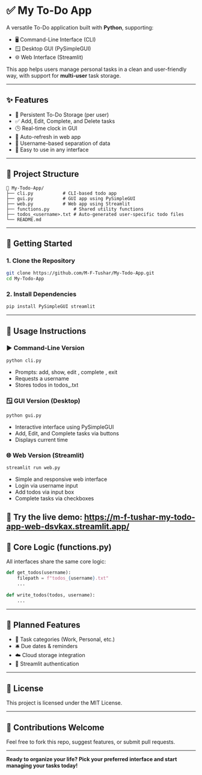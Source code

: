 # ✅ My To-Do App

A versatile To-Do application built with **Python**, supporting:
- 🖥️ Command-Line Interface (CLI)
- 🪟 Desktop GUI (PySimpleGUI)
- 🌐 Web Interface (Streamlit)

This app helps users manage personal tasks in a clean and user-friendly way, with support for **multi-user** task storage.

---

## ✨ Features

- 📜 Persistent To-Do Storage (per user)
- ✅ Add, Edit, Complete, and Delete tasks
- 🕒 Real-time clock in GUI
- 🔁 Auto-refresh in web app
- 👤 Username-based separation of data
- 🚀 Easy to use in any interface

---

## 📁 Project Structure

```
📁 My-Todo-App/
├── cli.py           # CLI-based todo app
├── gui.py           # GUI app using PySimpleGUI
├── web.py           # Web app using Streamlit
├── functions.py         # Shared utility functions
├── todos_<username>.txt # Auto-generated user-specific todo files
└── README.md
```

---

## 🚀 Getting Started

### 1. Clone the Repository
```bash
git clone https://github.com/M-F-Tushar/My-Todo-App.git
cd My-Todo-App
```

### 2. Install Dependencies
```bash
pip install PySimpleGUI streamlit
```

---

## 🧪 Usage Instructions

### ▶️ Command-Line Version
```bash
python cli.py
```
- Prompts: add, show, edit <number>, complete <number>, exit
- Requests a username
- Stores todos in todos_<username>.txt

### 🪟 GUI Version (Desktop)
```bash
python gui.py
```
- Interactive interface using PySimpleGUI
- Add, Edit, and Complete tasks via buttons
- Displays current time

### 🌐 Web Version (Streamlit)
```bash
streamlit run web.py
```
- Simple and responsive web interface
- Login via username input
- Add todos via input box
- Complete tasks via checkboxes

🔗 Try the live demo: https://m-f-tushar-my-todo-app-web-dsvkax.streamlit.app/
---

## 🧠 Core Logic (functions.py)

All interfaces share the same core logic:

```python
def get_todos(username):
    filepath = f"todos_{username}.txt"
    ...
    
def write_todos(todos, username):
    ...
```

---

## 🔮 Planned Features

- 📂 Task categories (Work, Personal, etc.)
- 🛎️ Due dates & reminders
- ☁️ Cloud storage integration
- 🔐 Streamlit authentication

---

## 📄 License

This project is licensed under the MIT License.

---

## 🙌 Contributions Welcome

Feel free to fork this repo, suggest features, or submit pull requests.

---

**Ready to organize your life? Pick your preferred interface and start managing your tasks today!**

